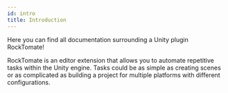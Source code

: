 ```yaml
---
id: intro
title: Introduction
---
```


Here you can find all documentation surrounding a Unity plugin RockTomate!

RockTomate is an editor extension that allows you to automate repetitive tasks within the Unity engine. Tasks could be as simple as creating scenes or as complicated as building a project for multiple platforms with different configurations.